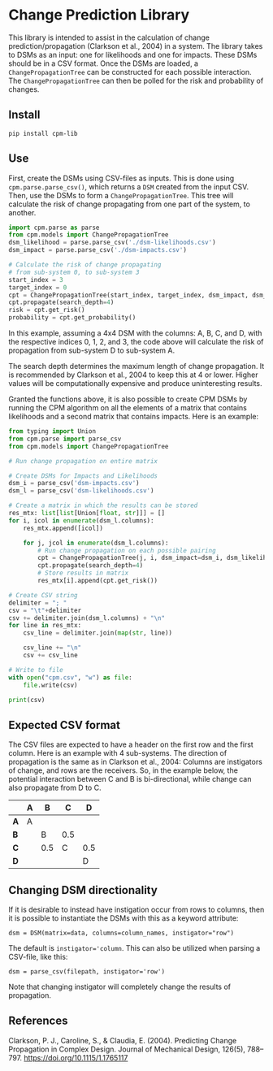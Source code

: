 # Change Prediction Library
This library is intended to assist in the calculation of 
change prediction/propagation (Clarkson et al., 2004) in a system.
The library takes to DSMs as an input: one for likelihoods and 
one for impacts. These DSMs should be in a CSV format.
Once the DSMs are loaded, a `ChangePropagationTree` can be
constructed for each possible interaction. The 
`ChangePropagationTree` can then be polled for the 
risk and probability of changes.

## Install

```commandline
pip install cpm-lib
```

## Use
First, create the DSMs using CSV-files as inputs. This is done 
using `cpm.parse.parse_csv()`, which returns a `DSM` created from 
the input CSV. Then, use the DSMs to form a `ChangePropagationTree`. This 
tree will calculate the risk of change propagating 
from one part of the system, to another.
```python
import cpm.parse as parse
from cpm.models import ChangePropagationTree
dsm_likelihood = parse.parse_csv('./dsm-likelihoods.csv')
dsm_impact = parse.parse_csv('./dsm-impacts.csv')

# Calculate the risk of change propagating 
# from sub-system 0, to sub-system 3
start_index = 3
target_index = 0
cpt = ChangePropagationTree(start_index, target_index, dsm_impact, dsm_likelihood)
cpt.propagate(search_depth=4)
risk = cpt.get_risk()
probability = cpt.get_probability()

```

In this example, assuming a 4x4 DSM with the columns: A, B, C, and D, with
the respective indices 0, 1, 2, and 3,
the code above will calculate the risk of propagation from sub-system 
D to sub-system A.

The search depth determines the maximum length of change propagation. It is recommended by
Clarkson et al., 2004 to keep this at 4 or lower. 
Higher values will be computationally expensive and produce uninteresting results.

Granted the functions above, it is also possible to create CPM DSMs by running the
CPM algorithm on all the elements of a matrix that contains likelihoods 
and a second matrix that contains impacts. Here is an example:

```python
from typing import Union
from cpm.parse import parse_csv
from cpm.models import ChangePropagationTree

# Run change propagation on entire matrix

# Create DSMs for Impacts and Likelihoods
dsm_i = parse_csv('dsm-impacts.csv')
dsm_l = parse_csv('dsm-likelihoods.csv')

# Create a matrix in which the results can be stored
res_mtx: list[list[Union[float, str]]] = []
for i, icol in enumerate(dsm_l.columns):
    res_mtx.append([icol])

    for j, jcol in enumerate(dsm_l.columns):
        # Run change propagation on each possible pairing
        cpt = ChangePropagationTree(j, i, dsm_impact=dsm_i, dsm_likelihood=dsm_l)
        cpt.propagate(search_depth=4)
        # Store results in matrix
        res_mtx[i].append(cpt.get_risk())

# Create CSV string
delimiter = "; "
csv = "\t"+delimiter
csv += delimiter.join(dsm_l.columns) + "\n"
for line in res_mtx:
    csv_line = delimiter.join(map(str, line))

    csv_line += "\n"
    csv += csv_line

# Write to file
with open("cpm.csv", "w") as file:
    file.write(csv)

print(csv)
```

## Expected CSV format
The CSV files are expected to have a header on the first row and the first column. 
Here is an example with 4 sub-systems. The direction of propagation is 
the same as in Clarkson et al., 2004: Columns are instigators of change, 
and rows are the receivers. So, in the example below, the potential interaction 
between C and B is bi-directional, while change can also propagate from D to C.

|       | **A** | **B** | **C** | **D** |
|-------|-------|-------|-------|-------|
| **A** | A     |       |       |       |
| **B** |       | B     | 0.5   |       |
| **C** |       | 0.5   | C     | 0.5   |
| **D** |       |       |       | D     |

## Changing DSM directionality
If it is desirable to instead have instigation occur from rows to columns,
then it is possible to instantiate the DSMs with this as a keyword attribute:
```
dsm = DSM(matrix=data, columns=column_names, instigator="row")
```
The default is `instigator='column`.
This can also be utilized when parsing a CSV-file, like this:

```
dsm = parse_csv(filepath, instigator='row')
```

Note that changing instigator will completely change the results of propagation.

## References
Clarkson, P. J., Caroline, S., & Claudia, E. (2004). Predicting Change Propagation in Complex Design. Journal of Mechanical Design, 126(5), 788–797. https://doi.org/10.1115/1.1765117

